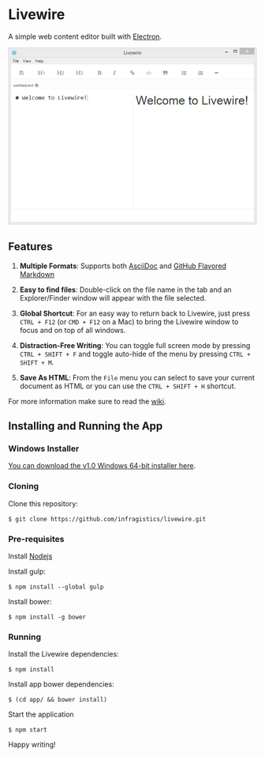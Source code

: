 ﻿# Livewire

A simple web content editor built with [Electron](electron.atom.io).

![Livewire](screenshot.png)

## Features
1. **Multiple Formats**: Supports both [AsciiDoc](http://www.methods.co.nz/asciidoc/) and [GitHub Flavored Markdown](https://help.github.com/articles/github-flavored-markdown/)

2. **Easy to find files**: Double-click on the file name in the tab and an Explorer/Finder window will appear with the file selected.

3. **Global Shortcut**: For an easy way to return back to Livewire, just press `CTRL + F12` (or `CMD + F12` on a Mac) to bring the Livewire window to focus and on top of all windows. 

4. **Distraction-Free Writing**: You can toggle full screen mode by pressing `CTRL + SHIFT + F` and toggle auto-hide of the menu by pressing `CTRL + SHIFT + M`.

5. **Save As HTML**: From the `File` menu you can select to save your current document as HTML or you can use the `CTRL + SHIFT + H` shortcut.

For more information make sure to read the [wiki](https://github.com/craigshoemaker/livewire/wiki).

## Installing and Running the App

### Windows Installer

[You can download the v1.0 Windows 64-bit installer here](http://download.infragistics.com/users/livewire/Livewire-1.0-win-64.exe).

### Cloning

Clone this repository:

    $ git clone https://github.com/infragistics/livewire.git

### Pre-requisites

Install [Nodejs](https://nodejs.org/en/download/package-manager/)

Install gulp:

    $ npm install --global gulp

Install bower:
    
    $ npm install -g bower

### Running

Install the Livewire dependencies:

    $ npm install

Install app bower dependencies:

    $ (cd app/ && bower install)

Start the application
    
    $ npm start

Happy writing!
